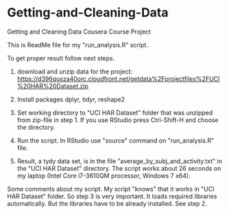 # Getting-and-Cleaning-Data
Getting and Cleaning Data Cousera Course Project 

This is ReadMe file for my "run_analysis.R" script.

To get proper result follow next steps.

1. download and unzip data for the project: 
https://d396qusza40orc.cloudfront.net/getdata%2Fprojectfiles%2FUCI%20HAR%20Dataset.zip

2. Install packages dplyr, tidyr, reshape2

3. Set working directory to "UCI HAR Dataset" folder that was unzipped from zip-file in step 1.
If you use RStudio press Ctrl-Shift-H and choose the directory.

4. Run the script. 
In RStudio use "source" command on "run_analysis.R" file.

5. Result, a tydy data set, is in the file "average_by_subj_and_activity.txt" in the "UCI HAR Dataset" directory.
The script works about 26 seconds on my laptop (Intel Core i7-3610QM processor, Windows 7 x64).

Some comments about my script.
My script "knows" that it works in "UCI HAR Dataset" folder. So step 3 is very important.
It loads required libraries automatically. But the libraries have to be already installed. See step 2.

